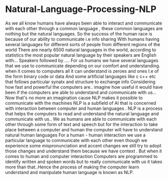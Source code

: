 # Natural-Language-Processing-NLP

As we all know humans have always been able to interact and communicate with each other through a common language  , these common languages are nothing but the natural languages.
So the success of the human race is because of our ability to communicate i.e info sharing With humans having several languages for different sorts of people from different regions of the world
There are nearly 6500 natural languages in the world, according to statistics the most popular natural language by their speakers are English with... Speakers followed by ....
For us humans we have several languages that we use to communicate depending on our comfort and understanding. when it comes to computers all it can understand is zeroes and ones I.e of the form binary code or data
And some artificial languages like c c++ etc that follows particular synatx and structure to exchange info
Considering how fast and powerful the computers are.. imagine how useful it would have been if the computers are able to understand and communicate with us...
Now that's no more an imagination cause NLP makes it possible to communicate with the machines
NLP is a subfield of AI that is concerned with interaction between computer and human languages . NLP is a process that helps the computers to read and understand the natural language and communicate with us..
We as humans are able to communicate with each other through some form of text and speech but for the interaction to take place between a computer and human the computer will have to understand natural human languages
For a human - human interaction we use a particular language to communicate with each other even though we experience some mispronunciation and accent changes we still try to adopt those changes and understand them because we have context . But when it comes to human and computer interaction
Computers are  programmed to identify written and spoken words but to really communicate with us it takes more than that..Hence the process of making the computer learn understand and manipulate human language is known as NLP.

